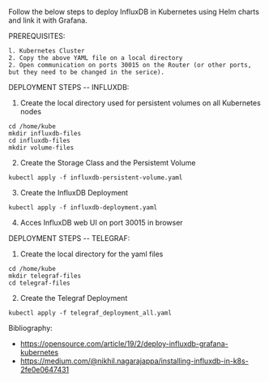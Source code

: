 Follow the below steps to deploy InfluxDB in Kubernetes using Helm charts and link it with Grafana.

PREREQUISITES:

    l. Kubernetes Cluster
    2. Copy the above YAML file on a local directory
    2. Open communication on ports 30015 on the Router (or other ports, but they need to be changed in the serice).

DEPLOYMENT STEPS -- INFLUXDB:

  1. Create the local directory used for persistent volumes on all Kubernetes nodes

    cd /home/kube
    mkdir influxdb-files
    cd influxdb-files
    mkdir volume-files
    
  2. Create the Storage Class and the Persistemt Volume
     
    kubectl apply -f influxdb-persistent-volume.yaml
   
  3. Create the InfluxDB Deployment

    kubectl apply -f influxdb-deployment.yaml

  4. Acces InfluxDB web UI on port 30015 in browser


DEPLOYMENT STEPS -- TELEGRAF:

  1. Create the local directory for the yaml files

    cd /home/kube
    mkdir telegraf-files
    cd telegraf-files
    
  2. Create the Telegraf Deployment
     
    kubectl apply -f telegraf_deployment_all.yaml

Bibliography:
  - https://opensource.com/article/19/2/deploy-influxdb-grafana-kubernetes
  - https://medium.com/@nikhil.nagarajappa/installing-influxdb-in-k8s-2fe0e0647431

